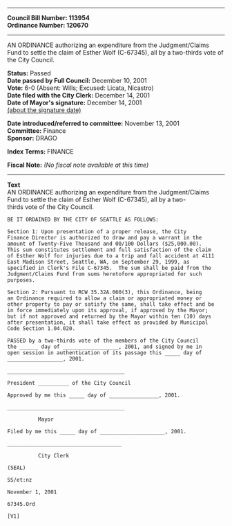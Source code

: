 * * * * *  
  
**Council Bill Number: [](#h0)[](#h2)113954**   
**Ordinance Number: 120670**  
  
* * * * *  
  
AN ORDINANCE authorizing an expenditure from the Judgment/Claims Fund to settle the claim of Esther Wolf (C-67345), all by a two-thirds vote of the City Council.  
  
**Status:** Passed   
**Date passed by Full Council:** December 10, 2001   
**Vote:** 6-0 (Absent: Wills; Excused: Licata, Nicastro)   
**Date filed with the City Clerk:** December 14, 2001   
**Date of Mayor's signature:** December 14, 2001   
[(about the signature date)](/~public/approvaldate.htm)   
  
  
**Date introduced/referred to committee:** November 13, 2001   
**Committee:** Finance   
**Sponsor:** DRAGO   
  
**Index Terms:** FINANCE  
  
**Fiscal Note:** *(No fiscal note available at this time)*  
  
* * * * *  
  
**Text**  
    AN ORDINANCE authorizing an expenditure from the Judgment/Claims  
    Fund to settle the claim of Esther Wolf (C-67345), all by a two-  
    thirds vote of the City Council.  
  
    BE IT ORDAINED BY THE CITY OF SEATTLE AS FOLLOWS:  
  
    Section 1: Upon presentation of a proper release, the City  
    Finance Director is authorized to draw and pay a warrant in the  
    amount of Twenty-Five Thousand and 00/100 Dollars ($25,000.00).  
    This sum constitutes settlement and full satisfaction of the claim  
    of Esther Wolf for injuries due to a trip and fall accident at 4111  
    East Madison Street, Seattle, WA, on September 29, 1999, as  
    specified in Clerk's File C-67345.  The sum shall be paid from the  
    Judgment/Claims Fund from sums heretofore appropriated for such  
    purposes.  
  
    Section 2: Pursuant to RCW 35.32A.060(3), this Ordinance, being  
    an Ordinance required to allow a claim or appropriated money or  
    other property to pay or satisfy the same, shall take effect and be  
    in force immediately upon its approval, if approved by the Mayor;  
    but if not approved and returned by the Mayor within ten (10) days  
    after presentation, it shall take effect as provided by Municipal  
    Code Section 1.04.020.  
  
    PASSED by a two-thirds vote of the members of the City Council  
    the ______ day of __________________, 2001, and signed by me in  
    open session in authentication of its passage this _____ day of  
    __________________, 2001.  
  
    ______________________________________  
  
    President __________ of the City Council  
  
    Approved by me this _____ day of ________________, 2001.  
  
    ______________________________________  
  
              Mayor  
  
    Filed by me this _____ day of _____________________, 2001.  
  
    _____________________________________  
  
              City Clerk  
  
    (SEAL)  
  
    SS/et:nz  
  
    November 1, 2001  
  
    67345.Ord  
  
    [V1]  
